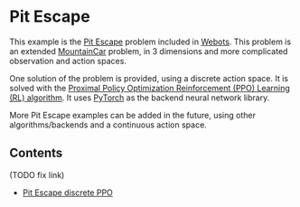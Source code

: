 # Pit Escape

This example is the [Pit Escape](https://robotbenchmark.net/benchmark/pit_escape/) problem included in 
[Webots](https://cyberbotics.com). This problem is an extended 
[MountainCar](https://gym.openai.com/envs/MountainCar-v0/) problem, in 3 dimensions and more complicated 
observation and action spaces.

One solution of the problem is provided, using a discrete action space.
It is solved with the 
[Proximal Policy Optimization Reinforcement (PPO) Learning (RL) algorithm](https://openai.com/blog/openai-baselines-ppo/).
It uses [PyTorch](https://pytorch.org/) as the backend neural network library.

More Pit Escape examples can be added in the future, using other algorithms/backends and a continuous action space.

## Contents
(TODO fix link)
- [Pit Escape discrete PPO]()

